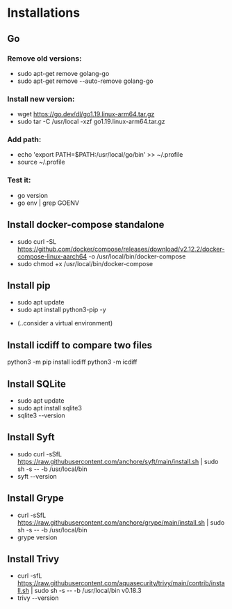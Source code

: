 # Installations
## Go
### Remove old versions:  
* sudo apt-get remove golang-go
* sudo apt-get remove --auto-remove golang-go
### Install new version:
* wget https://go.dev/dl/go1.19.linux-arm64.tar.gz
* sudo tar -C /usr/local -xzf go1.19.linux-arm64.tar.gz
### Add path:
* echo 'export PATH=$PATH:/usr/local/go/bin' >> ~/.profile
* source ~/.profile
### Test it:
* go version
* go env | grep GOENV

## Install docker-compose standalone
* sudo curl -SL https://github.com/docker/compose/releases/download/v2.12.2/docker-compose-linux-aarch64 -o /usr/local/bin/docker-compose
* sudo chmod +x /usr/local/bin/docker-compose

## Install pip
* sudo apt update
* sudo apt install python3-pip -y
+ (..consider a virtual environment)

## Install icdiff to compare two files
python3 -m pip install icdiff
python3 -m icdiff <file1> <file2>

## Install SQLite
* sudo apt update
* sudo apt install sqlite3
* sqlite3 --version

## Install Syft
* sudo curl -sSfL https://raw.githubusercontent.com/anchore/syft/main/install.sh | sudo sh -s -- -b /usr/local/bin
* syft --version

## Install Grype
* curl -sSfL https://raw.githubusercontent.com/anchore/grype/main/install.sh | sudo sh -s -- -b /usr/local/bin
* grype version

## Install Trivy
* curl -sfL https://raw.githubusercontent.com/aquasecurity/trivy/main/contrib/install.sh | sudo sh -s -- -b /usr/local/bin v0.18.3
* trivy --version